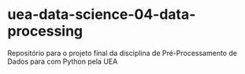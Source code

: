 # uea-data-science-04-data-processing

Repositório para o projeto final da disciplina de Pré-Processamento de Dados para com Python pela UEA
